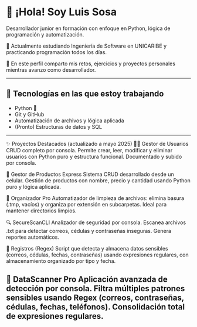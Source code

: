 # 👋 ¡Hola! Soy Luis Sosa

Desarrollador junior en formación con enfoque en Python, lógica de programación y automatización.

🧠 Actualmente estudiando Ingeniería de Software en UNICARIBE y practicando programación todos los días.

🎯 En este perfil comparto mis retos, ejercicios y proyectos personales mientras avanzo como desarrollador.

---

## 🧰 Tecnologías en las que estoy trabajando

- Python 🐍
- Git y GitHub
- Automatización de archivos y lógica aplicada
- (Pronto) Estructuras de datos y SQL

---

✨ Proyectos Destacados (actualizado a mayo 2025)
🧑‍💻 Gestor de Usuarios
CRUD completo por consola. Permite crear, leer, modificar y eliminar usuarios con Python puro y estructura funcional. Documentado y subido por consola.

🛒 Gestor de Productos Express
Sistema CRUD desarrollado desde un celular. Gestión de productos con nombre, precio y cantidad usando Python puro y lógica aplicada.

📁 Organizador Pro
Automatizador de limpieza de archivos: elimina basura (.tmp, vacíos) y organiza por extensión en subcarpetas. Ideal para mantener directorios limpios.

🔍 SecureScanCLI
Analizador de seguridad por consola. Escanea archivos .txt para detectar correos, cédulas y contraseñas inseguras. Genera reportes automáticos.

📄 Registros (Regex)
Script que detecta y almacena datos sensibles (correos, cédulas, fechas, contraseñas) usando expresiones regulares, con almacenamiento organizado por tipo y fecha.

🧠 DataScanner Pro
Aplicación avanzada de detección por consola. Filtra múltiples patrones sensibles usando Regex (correos, contraseñas, cédulas, fechas, teléfonos). Consolidación total de expresiones regulares.
---



